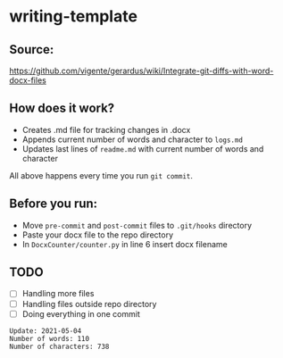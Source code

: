 # writing-template                          
                      
## Source:
https://github.com/vigente/gerardus/wiki/Integrate-git-diffs-with-word-docx-files  


## How does it work?  
* Creates .md file for tracking changes in .docx  
* Appends current number of words and character to `logs.md`  
* Updates last lines of `readme.md` with current number of words and character  
                            
All above happens every time you run `git commit`.  

## Before you run:
* Move `pre-commit` and `post-commit` files to `.git/hooks` directory  
* Paste your docx file to the repo directory  
* In `DocxCounter/counter.py` in line 6 insert docx filename  

## TODO  
- [ ] Handling more files  
- [ ] Handling files outside repo directory  
- [ ] Doing everything in one commit  

~~~~
Update: 2021-05-04
Number of words: 110
Number of characters: 738
